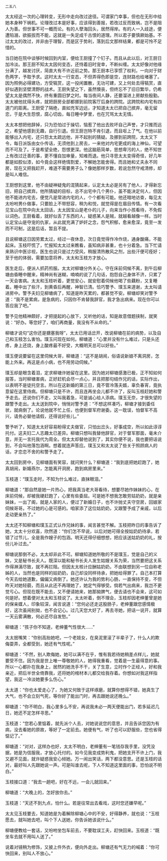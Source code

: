     二五八 

   太太经这一次的心理转变，无形中走向改过途径。可谓家门幸事，但也在无形中给她本身种下祸机。论理改过本是好事，应该得到善报，若改过反而致祸，岂不是阻人为善。但世事不可一概而论。有的人孽海回头，居然得岸。有的人一入歧途，便遭陷溺，欲振拔而不能，这就是一失足成千古恨的道理。所以君子要慎厥始基。不过太太的改过，并非由于理智，而是区于势利，落到后文那样结果，都是可怜不足惜的。

   当日她在院中谈够时候回到内室，便给王厨撞了个钉子。而且从此以后，对王厨日加冷淡。那王厨不知太太因何变态，还恃着旧时宠幸，不断纠缠。太太好像对他缘分满了，越发讨厌，简直大有不许近前之势。那王厨本已享惯了权利，一向对于财色两字，予取予求。这时太太一行变态，不但弄得色即是空，连财路也给堵塞了。因为照例必得建功，方受犒赏，这一投闲置散，无功可建，又上何处去得犒赏，直好似遇到坚壁清野的战术。王厨失望之下，虽然懊丧，但终忘不了旧日繁华，仍希望太太是偶然不快，终有重圆旧梦之时。每当夜间人静，还要溜进上房献些殷勤。太太被他扰得头疼，就把厨房全部都挪到前院客厅后身的跨院。这跨院和内宅有四道门的距离。王厨受了隔绝，直如充军边远，才知道太太已把自己摈弃，毫无留恋，于是大生怨恨，腐心切齿，每日睡中梦里，也在咒骂太太无情。

   太太本想把他辞掉，只为恐怕过于操切，恼惹了他出去败坏自己声誉，才只推而远之，希望他感到无趣，自行引退。但王厨岂特不肯引退，而且呕上了气。在他以前能够出入内宅，还只怨太太疏远他，并不起别的猜疑。及挪到前跨院，太太又下令，每日派饭由女仆传话，无须他到上房去，一来他对内宅更成的海上神仙，可望而不可及了。于是希望全绝，怨恨更深。他这脑筋简单，思想卑污的人，绝不知世上有改过迁善的事，更不懂自加审量，知难而退。他只寻思太太变得奇怪，好几年都是如胶似漆，如今竟会这样绝情割爱，不解她怎能舍得。而且她和丈夫永不同房，现在又把我赶开，难道不需要男子么？像她那样岁数，若说忽然守戒清修，却是叫人难信。

   王厨想到这里，他不由疑神疑鬼的混猜起来，认定太太必是另有了他人，才得新忘旧，把自己摈弃。他所猜疑的目标，总不出宅中几个男仆，虽不能决定何人，但因他不能进内宅去，便觉凡是常进内宅的人，个个都有可能。他还暗地访查，每见太太吩咐男仆做事，只要脸上不带怒容，稍为和悦，就觉得是在眉目传情。有一次看见宝山在院中向太太回话，太太因宝山是老仆的儿子，向来当作小孩看待，不免假以词色。王厨看着，就好似丢了东西的人，疑惑某人是贼，就越看越像一样。当时认定宝山是夺宠的仇家，从此就充满了妒奸之念，怨气积郁，愈来愈深，竟至一发而不可制，这是后话，暂且不提。

   且说柳塘这日因劳累太过，经过一夜休息，次日竟觉得作冷作烧，通身酸痛，不能起床。玉枝吓慌了，忙报知太太过来瞧看，虽知病非甚重，也十分着急。当下忙请来熟识中医诊视，医生也说只是过力受风，稍服清热散风之剂，出些汗便可痊好；至于他的体弱，需要加意将养，太太和玉枝方才放心。

   医生走后，便派人抓药煎服。太太对柳塘分外关心，守在床前伺候不离，到午后柳塘由昏睡中醒来，精神尚有迷糊，喃喃的说了几句话，抱怨自己身体不济，只累了一天会害病。太太和玉枝听着，更觉安心，就安慰着伺候他喝了些藕粉，又复睡着。睡中出了些汗，到黄昏后再醒，神智已清。恰巧警予、璞玉来道谢，太太叫请进房中。警予夫妇见柳塘病了，知道是昨天累的，都甚觉不安。柳塘却笑对警予道：“我不是累病，是急病的，只因你不肯替我辞官，我才急出病来。现在你可以答应我了吧。”

   警予见他精神颇好，才把提起的心放下，又听他的话，知是故意借题挟制，就笑说：“好办。等您好了，咱们再商量，我没有不从命的。”

   柳塘才说句“这你还是搪塞我呀”，太太已用话岔开，改说柳塘在前的病势，以及自己和玉枝怎么害怕。璞玉问现在如何。柳塘道：“心里并没有什么难过，只是头还疼，身上还烧，身上酸疼最不好受，大概明天总可以好些。”

   璞玉便说要留在这里伺候大哥，柳塘道：“这不是胡闹，俗语说新娘不离洞房，怎能上外来。再这是点小病，也不用劳动伺候。”

   璞玉却是眼含着泪，定求柳塘许她留在这里。因为她对柳塘感激已极，正不知如何报答，当时柳塘害病，正好赶机会尽一点心，并且把那句结作兄的话，实际作出，以表明不是徒托空言。所以在这新婚的第三日，竟不管冷落夫婿，辜负春宵，竟执意留在这里侍病。但柳塘只是不许，而且连再坐会儿都不许了，反叫玉枝赶她和警予走去。还说你们不走，又叫我着急，可是诚心给人添病。璞玉无奈，才很失望的跟警予走出。太太送到院中，悄悄对警予道：“不想这样凑巧，柳塘才接到委任状，就病倒了。论说他就不忙上任，也便到督军府谢委。这一耽误，怕督军不高兴，请务必替他请假，还得说好些儿。”

   警予听了，知道太太好容易盼得丈夫做官，只怕出岔头，好事成空，所以如此谆谆托付。这夫妇二人志趣太已差异。柳塘只想叫我替他辞官，对于督军那面，毫未介意，并无一言托我代为周全。但太太却替他说到了，其实你便不说，我也要把话说到，不会叫他落包涵啊。想着就连声答应。璞玉又和太太说了些关于照顾病人的话，才恋恋不舍的和警予走了。

   太太回到房中，见柳塘面有笑容，就问笑什么？柳塘道：“我到底把她赶跑了，她真胡闹，新婚燕尔，怎能离开洞房，跑到病房里来。”

   玉枝道：“璞玉走时，不知为什么难过，直抹眼泪。”

   柳塘道：“那自然是她一片热心，把我真当老大哥看待，想要尽她作妹妹的心，在床前伺候，却被我硬赶跑了，心里有些委屈。可是她不想我怎敢劳姑奶奶，就是亲妹妹，一出了阁，就是人家的人，便过了新婚日子，也不许抛丈夫守空房，回娘家伺候哥哥。不过她的心是可感的。咱家添了这位姑奶奶，又跟警予成了亲戚，以后走动更亲热了。”

   太太还不知柳塘和璞玉正式认作兄妹的事，闻言甚觉不解。玉枝把昨日的事告诉了她，太太十分欢喜，欣然道：“你们怎不早说，以后对她可得全按姑奶奶待承，若错了过节儿，全是我作嫂子的包涵。明天还得仔细想想，把应该送姑奶奶的礼，按份儿补过去。”

   柳塘说那倒不必，太太却非此不可。柳塘知道她所敬的不是璞玉，觉是自己的义妹，又是秘书长夫人。既深以能和秘书长夫人发生姑嫂关系为荣，当然要把这关系作得淋漓尽致，就不再拦阻。但因太太核计应酬姑奶奶，不由联想到另一位自称老姊的人，当然也是同样的姑奶奶，自己却没同样待承，把她给得罪了。自己本打算今天去给她道歉，偏偏又病倒了。她还许认为我的势利心肠，一直保持不变，不但昨天对她轻藐，而且从此还不再理她了，她定气得够受。倘若气出病来，我岂不更觉亏心。但现在既不能去，又不便请她来，她那拗脾气，便去请也不会来，这可如何是好。想着便对太太和玉枝说了。太太听着，倒不理会，玉枝却因老绅董曾是她的保亲媒人，印象较深，闻言说道：“您何必还走这股肠子，老绅董跟您感情极好，这次虽闹别拗，也不会记心。过几天您大好了，再去寻她，把话一说开，就算一天云雾满散，何必还尽自发愁。”

   柳塘道：“孩子你不知道，老绅董气性很大……”

   太太抿嘴笑：“你别高抬她吧，一个老妓女，在臭泥里滚了半辈子了，什么人的欺侮耍弄，全都受到，她还有气性呢。”

   柳塘道：“不然，别人欺侮她，她可以满不在乎，惟有我若待她稍差点样儿，她就要受不住。因为我是世上唯一尊敬她的人，她得我重看，觉着是一生最得意的事。所以一心都扑在我身上，居然的她洗手不干，关了生意，立时作个正经人，好和我亲近，把后半世全倚靠我，还将她的棺材本儿都交给我存着。你想如对我这样指望，我这一冷淡她要多么伤心。”

   太太道：“你也太爱走心了，为她又何致于这样琢磨，就算你想得不错，她真生了大气，也不会立刻气死，等你好了能出门时，再去跟她说还晚么。”

   柳塘道：“你不明白，我心里多么不安，再说我未必一两天便能出门，若多延迟几日，她还不定怎样寻思。”

   玉枝道：“您若心里惦着，就先派个人去，对她说说您的意思，并且告诉您因为有病，没去看她的原故，等好了一定前去。她便有气，听了也可以舒服些，您也省得惦记了。”

   柳塘道：“对对，这样办也好，太太不明白，老绅董有一笔钱存我手里，没凭没据，她是为信服我，才放心托付的。如今见我变成势利鬼，把她支开不许上门，我又避不见面，就许疑惑我安心倾她。万一闹出笑话，两下都没意思。还是玉枝的话对，最好叫人先跟她说一声。可是叫谁去呢，下人不知道这里面的事，恐怕说不明白。”

   玉枝接口道：“我去一趟吧，好在不远，一会儿就回来。”

   柳塘道：“大晚上的，怎好放你去。”

   玉枝道：“天还不到九点，怕什么。若是往常出去看戏，这时您还嫌早呢。”

   太太见玉枝要去，知道她是为着解除柳塘心中的不安，好得静养，就也说：“玉枝愿去，就叫她去吧，叫个下人送她，你告诉她该说什么。”

   柳塘便教给一套话，又吩咐坐包车前去，不要耽误工夫，赶快回来。玉枝道：“既坐车去就不用叫人送了。”

   说着对镜稍为修饰，又披上件外衣，便向外走出。柳塘还有气无力的喊着：“你可快回来，别叫人不放心。”

